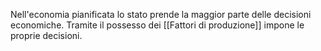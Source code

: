 Nell'economia pianificata lo stato prende la maggior parte delle decisioni economiche. Tramite il possesso dei [[Fattori di produzione]] impone le proprie decisioni.
